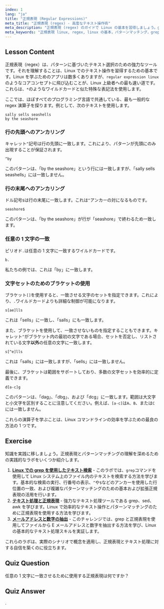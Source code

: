 ```yaml
---
index: 1
lang: "ja"
title: "正規表現 (Regular Expressions)"
meta_title: "正規表現 (regex) - 高度なテキスト操作術"
meta_description: "正規表現 (regex) のガイドで Linux の基本を習得しましょう。grep を使ったパターンマッチング（^, $, []などの構文）を学びます。これは Linux のテキスト操作を学びスキルアップする最良の方法の一つです。"
meta_keywords: "正規表現 linux, regex, linux の基本，パターンマッチング，grep, テキスト処理，linux 学習，linux チュートリアル，最速で linux 上級へ"
---
```


## Lesson Content

正規表現（regex）は、パターンに基づいたテキスト選択のための強力なツールです。それを理解することは、Linux でのテキスト操作を習得するための基本です。Linux を学ぶためのアプリは数多くありますが、`regular expression linux`のようなコアコンセプトに飛び込むことが、Linux 上級者への最も速い道です。これらは、`*`のようなワイルドカードと似た特殊な表記法を使用します。

ここでは、ほぼすべてのプログラミング言語で共通している、最も一般的な regex 演算子を探ります。例として、次のテキストを使用します。

```plaintext
sally sells seashells
by the seashore
```

### 行の先頭へのアンカリング

キャレット`^`記号は行の先頭に一致します。これにより、パターンが先頭にのみ出現することが保証されます。

```plaintext
^by
```

このパターンは、「by the seashore」という行には一致しますが、「sally sells seashells」には一致しません。

### 行の末尾へのアンカリング

ドル記号`$`は行の末尾に一致します。これは`^`アンカーの対になるものです。

```plaintext
seashore$
```

このパターンは、「by the seashore」が行が「seashore」で終わるため一致します。

### 任意の 1 文字の一致

ピリオド`.`は任意の 1 文字に一致するワイルドカードです。

```plaintext
b.
```

私たちの例では、これは「by」に一致します。

### 文字セットのためのブラケットの使用

ブラケット`[]`を使用すると、一致させる文字のセットを指定できます。これにより、`.`ワイルドカードよりも詳細な制御が可能になります。

```plaintext
s[ae]lls
```

これは「sells」に一致し、「salls」にも一致します。

また、ブラケットを使用して、一致させないものを指定することもできます。キャレット`^`がブラケット内の最初の文字である場合、セットを否定し、リストされている文字**以外**の任意の文字に一致します。

```plaintext
s[^e]lls
```

これは「salls」には一致しますが、「sells」には一致しません。

最後に、ブラケットは範囲をサポートしており、多数の文字セットを効率的に定義できます。

```plaintext
d[a-c]g
```

このパターンは、「dag」、「dbg」、および「dcg」に一致します。範囲は大文字と小文字を区別することに注意してください。例えば、`[a-c]`は`A`、`B`、または`C`には一致しません。

これらの演算子を学ぶことは、Linux コマンドラインの効率を学ぶための最良の方法の 1 つです。

## Exercise

知識を実践に移しましょう。正規表現とパターンマッチングの理解を深めるための実践的なラボをいくつか紹介します。

1. **[Linux での grep を使用したテキスト検索](https://labex.io/ja/labs/comptia-search-text-with-grep-in-linux-590841)** - このラボでは、`grep`コマンドを使用して Linux システム上のファイル内のテキストを検索する方法を学びます。基本的な検索の実行、行番号の表示、`^`や`$`などのアンカーを使用した行位置の一致、および複雑なパターンマッチングのための基本および拡張正規表現の活用を行います。
2. **[テキスト処理と正規表現](https://labex.io/ja/labs/linux-text-processing-and-regular-expressions-18003)** - 強力なテキスト処理ツールである grep、sed、awk を学びます。Linux で効率的なテキスト操作とパターンマッチングのために正規表現を使用する方法を学びます。
3. **[メールアドレスと数字の抽出](https://labex.io/ja/labs/linux-extracting-mails-and-numbers-17991)** - このチャレンジでは、grep と正規表現を使用してファイルから E メールアドレスと数字を抽出する方法を学び、Linux の基本的なテキスト処理スキルを実証します。

これらのラボは、実際のシナリオで概念を適用し、正規表現とテキスト処理に対する自信を築くのに役立ちます。

## Quiz Question

任意の 1 文字に一致させるために使用する正規表現は何ですか？

## Quiz Answer

.
